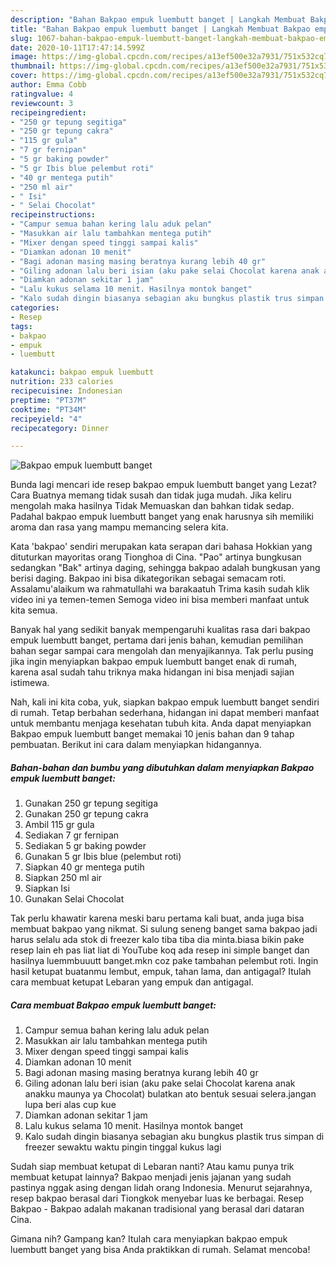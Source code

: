 ```yaml
---
description: "Bahan Bakpao empuk luembutt banget | Langkah Membuat Bakpao empuk luembutt banget Yang Sedap"
title: "Bahan Bakpao empuk luembutt banget | Langkah Membuat Bakpao empuk luembutt banget Yang Sedap"
slug: 1067-bahan-bakpao-empuk-luembutt-banget-langkah-membuat-bakpao-empuk-luembutt-banget-yang-sedap
date: 2020-10-11T17:47:14.599Z
image: https://img-global.cpcdn.com/recipes/a13ef500e32a7931/751x532cq70/bakpao-empuk-luembutt-banget-foto-resep-utama.jpg
thumbnail: https://img-global.cpcdn.com/recipes/a13ef500e32a7931/751x532cq70/bakpao-empuk-luembutt-banget-foto-resep-utama.jpg
cover: https://img-global.cpcdn.com/recipes/a13ef500e32a7931/751x532cq70/bakpao-empuk-luembutt-banget-foto-resep-utama.jpg
author: Emma Cobb
ratingvalue: 4
reviewcount: 3
recipeingredient:
- "250 gr tepung segitiga"
- "250 gr tepung cakra"
- "115 gr gula"
- "7 gr fernipan"
- "5 gr baking powder"
- "5 gr Ibis blue pelembut roti"
- "40 gr mentega putih"
- "250 ml air"
- " Isi"
- " Selai Chocolat"
recipeinstructions:
- "Campur semua bahan kering lalu aduk pelan"
- "Masukkan air lalu tambahkan mentega putih"
- "Mixer dengan speed tinggi sampai kalis"
- "Diamkan adonan 10 menit"
- "Bagi adonan masing masing beratnya kurang lebih 40 gr"
- "Giling adonan lalu beri isian (aku pake selai Chocolat karena anak anakku maunya ya Chocolat) bulatkan ato bentuk sesuai selera.jangan lupa beri alas cup kue"
- "Diamkan adonan sekitar 1 jam"
- "Lalu kukus selama 10 menit. Hasilnya montok banget"
- "Kalo sudah dingin biasanya sebagian aku bungkus plastik trus simpan di freezer sewaktu waktu pingin tinggal kukus lagi"
categories:
- Resep
tags:
- bakpao
- empuk
- luembutt

katakunci: bakpao empuk luembutt 
nutrition: 233 calories
recipecuisine: Indonesian
preptime: "PT37M"
cooktime: "PT34M"
recipeyield: "4"
recipecategory: Dinner

---
```



![Bakpao empuk luembutt banget](https://img-global.cpcdn.com/recipes/a13ef500e32a7931/751x532cq70/bakpao-empuk-luembutt-banget-foto-resep-utama.jpg)

Bunda lagi mencari ide resep bakpao empuk luembutt banget yang Lezat? Cara Buatnya memang tidak susah dan tidak juga mudah. Jika keliru mengolah maka hasilnya Tidak Memuaskan dan bahkan tidak sedap. Padahal bakpao empuk luembutt banget yang enak harusnya sih memiliki aroma dan rasa yang mampu memancing selera kita.

Kata &#39;bakpao&#39; sendiri merupakan kata serapan dari bahasa Hokkian yang dituturkan mayoritas orang Tionghoa di Cina. &#34;Pao&#34; artinya bungkusan sedangkan &#34;Bak&#34; artinya daging, sehingga bakpao adalah bungkusan yang berisi daging. Bakpao ini bisa dikategorikan sebagai semacam roti. Assalamu&#39;alaikum wa rahmatullahi wa barakaatuh Trima kasih sudah klik video ini ya temen-temen Semoga video ini bisa memberi manfaat untuk kita semua.

Banyak hal yang sedikit banyak mempengaruhi kualitas rasa dari bakpao empuk luembutt banget, pertama dari jenis bahan, kemudian pemilihan bahan segar sampai cara mengolah dan menyajikannya. Tak perlu pusing jika ingin menyiapkan bakpao empuk luembutt banget enak di rumah, karena asal sudah tahu triknya maka hidangan ini bisa menjadi sajian istimewa.


Nah, kali ini kita coba, yuk, siapkan bakpao empuk luembutt banget sendiri di rumah. Tetap berbahan sederhana, hidangan ini dapat memberi manfaat untuk membantu menjaga kesehatan tubuh kita. Anda dapat menyiapkan Bakpao empuk luembutt banget memakai 10 jenis bahan dan 9 tahap pembuatan. Berikut ini cara dalam menyiapkan hidangannya.

<!--inarticleads1-->

##### Bahan-bahan dan bumbu yang dibutuhkan dalam menyiapkan Bakpao empuk luembutt banget:

1. Gunakan 250 gr tepung segitiga
1. Gunakan 250 gr tepung cakra
1. Ambil 115 gr gula
1. Sediakan 7 gr fernipan
1. Sediakan 5 gr baking powder
1. Gunakan 5 gr Ibis blue (pelembut roti)
1. Siapkan 40 gr mentega putih
1. Siapkan 250 ml air
1. Siapkan  Isi
1. Gunakan  Selai Chocolat


Tak perlu khawatir karena meski baru pertama kali buat, anda juga bisa membuat bakpao yang nikmat. Si sulung seneng banget sama bakpao jadi harus selalu ada stok di freezer kalo tiba tiba dia minta.biasa bikin pake resep lain eh pas liat liat di YouTube koq ada resep ini simple banget dan hasilnya luemmbuuutt banget.mkn coz pake tambahan pelembut roti. Ingin hasil ketupat buatanmu lembut, empuk, tahan lama, dan antigagal? Itulah cara membuat ketupat Lebaran yang empuk dan antigagal. 

<!--inarticleads2-->

##### Cara membuat Bakpao empuk luembutt banget:

1. Campur semua bahan kering lalu aduk pelan
1. Masukkan air lalu tambahkan mentega putih
1. Mixer dengan speed tinggi sampai kalis
1. Diamkan adonan 10 menit
1. Bagi adonan masing masing beratnya kurang lebih 40 gr
1. Giling adonan lalu beri isian (aku pake selai Chocolat karena anak anakku maunya ya Chocolat) bulatkan ato bentuk sesuai selera.jangan lupa beri alas cup kue
1. Diamkan adonan sekitar 1 jam
1. Lalu kukus selama 10 menit. Hasilnya montok banget
1. Kalo sudah dingin biasanya sebagian aku bungkus plastik trus simpan di freezer sewaktu waktu pingin tinggal kukus lagi


Sudah siap membuat ketupat di Lebaran nanti? Atau kamu punya trik membuat ketupat lainnya? Bakpao menjadi jenis jajanan yang sudah pastinya nggak asing dengan lidah orang Indonesia. Menurut sejarahnya, resep bakpao berasal dari Tiongkok menyebar luas ke berbagai. Resep Bakpao - Bakpao adalah makanan tradisional yang berasal dari dataran Cina. 

Gimana nih? Gampang kan? Itulah cara menyiapkan bakpao empuk luembutt banget yang bisa Anda praktikkan di rumah. Selamat mencoba!
